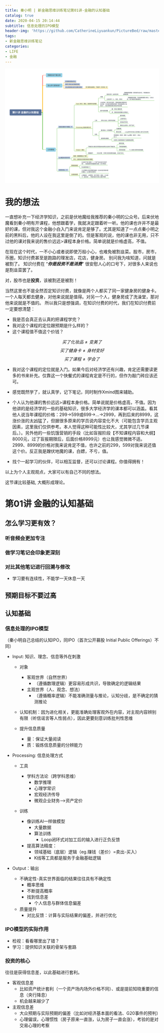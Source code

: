 ```yaml
---
title: 秦小明 | 新金融思维训练笔记第01讲-金融的认知基础
catalog: true
date: 2020-04-15 20:14:44
subtitle: 信息处理的IPO模型
header-img: 'https://github.com/CatherineLiyuankun/PictureBed/raw/master/blog/post/%E7%A7%A6%E5%B0%8F%E6%98%8E%E7%AC%94%E8%AE%B0/%E7%AC%AC01%E8%AE%B2%20%E9%87%91%E8%9E%8D%E7%9A%84%E8%AE%A4%E7%9F%A5%E5%9F%BA%E7%A1%80.png'
tags:
- 新金融思维训练笔记
categories:
- LIFE
- 金融
---
```


![思维导图](https://github.com/CatherineLiyuankun/PictureBed/raw/master/blog/post/%E7%A7%A6%E5%B0%8F%E6%98%8E%E7%AC%94%E8%AE%B0/%E7%AC%AC01%E8%AE%B2%20%E9%87%91%E8%9E%8D%E7%9A%84%E8%AE%A4%E7%9F%A5%E5%9F%BA%E7%A1%80.png)

# 我的想法
一直想补充一下经济学知识，之前是伏地魔给我推荐的秦小明的公众号。后来伏地魔看到秦小明有开课程，他想跟着学，我就决定跟着听一听。他的课也许并不是最好的课，但对我这个金融小白入门来说肯定是够了。尤其是知道了一点点秦小明之前的黑料后，他的人设在我这里是倒了的。但是客观的说，他的课也非无用，只不过他的课对我来说的售价远远>课程本身价格。简单说就是价格虚高，不值。

在现在这个时代，一不小心或者说即使万般小心，也难免被割韭菜。股市，房市，币圈，知识付费甚至是跑路的理发店，花店，健身房。
别问我为啥知道，问就是被割了。
知识付费在
“_**你是投资不是消费**_”
很安慰人心的口号下，对很多人来说也是割韭菜罢了。

对，股市也是**投资**，该被割还是被割！

当然这里也不是全然否定知识付费，就像是两个人都买了同一家健身房的健身卡。一个人每天都去健身，对他来说就是值得。对另一个人，健身房成了洗澡堂，那对他来说就是不值的。
所以我只是想强调，在知识付费的时代，我们在知识付费前一定要想清楚：
- 我是否会真正去认真的把课程学完？
- 我对这个课程的定位跟预期是什么样的？
- 这个课程值不值这个价钱？

$$买了化妆品 \neq 变美了$$
$$买了健身卡 \neq 身材变好$$
$$买了课程 \neq 学会了$$

- 我对这个课程的定位就是入门。如果今后对经济学还有兴趣，肯定还需要读更多的书来补充。仅靠这一个快餐式的课程肯定是不行的，但作为敲门砖应该还可。

- 感觉既然学了，就认真学，记下笔记，同时制作Xmind图来辅助。

- 个人认为他课的售价远远>课程本身价格。简单说就是价格虚高，不值。因为他讲的是经济学的一些的基础知识，很多大学经济学的课本都可以涵盖。看其他人说当年课程的价格：299->599或699->...->2999，再到后来的8999，这涨价涨的太凶猛了，但据很多原来的学员说内容变化不大（可能包含学员主观因素，这里我们仅供参考。本人觉得这种可能性比较大，尤其学过几节课后。）。另外他的一些饥饿营销的手段（比如盲报阶段【不知课程内容和大纲】8000元，过了盲报期限后，后面价格8999元）也让我感觉微微不适。2999、8999的价格对我来说肯定不值，也许之前的299，599对我来说还值这个价。反正我是蹭伏地魔的课，白嫖，不亏，值。

- 找个一起学习的伙伴，可以相互监督，还可以讨论课程。你值得拥有！

以上为个人主观观点，大家可以有自己不同的想法。

这节课比较基础, 大概形成理论。


# 第01讲 金融的认知基础

## 怎么学习更有效？

### 听音频会更加专注

### 做学习笔记会印象更深刻

### 对比其他笔记进行回溯与修改

- 学习要有连续性，不能学一天休息一天

## 预期目标不要过高

## 认知基础

### 信息处理的IPO模型

（秦小明自己总结的认知IPO，同IPO（首次公开募股 Initial Public Offerings）不同）

- Input: 知识、理念、信息等外在刺激

	- 对象

		- 客观世界（自然世界）
            - （遵循数理逻辑）更容易形成共识，导致确定的逻辑结果
		- 主观世界（人、观念、想法）
            - （遵循概率逻辑）不能准确测量与推论，认知分歧，是不确定的猜测推论

    - 认知机制：因为进化相关，更能准确处理客观外在内容，对主观内容辨别有限（听信谣言等人性弱点），因此更要刻意训练批判性思维
    - 提升信息质量
        - 量：保证大量阅读
        - 质：锻炼信息质量的分辨能力

- Processing: 信息处理方式

	- 工具

		- 学科方法论（跨学科思维）
            - 数学推理
            - 心理学常识
            - 宏观经济传导
            - 微观企业财务-->资产定价

	- 训练

		- 像训练AI一样做模型
            - 大量数据
            - 算法训练
                - Loop闭环式对加工后的输入进行正负反馈
		- 提高算法精度：
            - 领域基础（底层）逻辑（eg.赚钱（差价）=卖出-买入）
            - K线等工具都是服务于金融基础逻辑

- Output：输出

	- 不确定性-真实世界面临的结果往往具有不确定性
        - 概率思维
        - 不断提高概率
        - 找到信息差
            - 个人信息与群体信息偏差
	- 质量提升
		- 对比反馈：计算与实际结果的偏差，并进行优化

### IPO模型的实际作用

- 检视：看看哪里出了错？
- 学习：提供知识关联的骨架与套路

### 投资的核心
往往是获得信息差，以此基础进行套利。
- 客观信息差
    - 比如资产统计套利（一个资产场内场外价格不同）、或是提前知晓重要的信息（央行降息）
    - 机会越来越少了
- 主观信息差
    - 大众预期与实际预期的偏差（比如对经济基本面的看法、G20事件的预判）
    - 心理偏误，心理惯性（房子原来一直涨，认为房子一直会涨），考验的是对交易心理的考察





